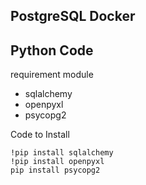 ## PostgreSQL Docker

## Python Code
requirement module
- sqlalchemy
- openpyxl
- psycopg2

Code to Install 
```
!pip install sqlalchemy
!pip install openpyxl
pip install psycopg2